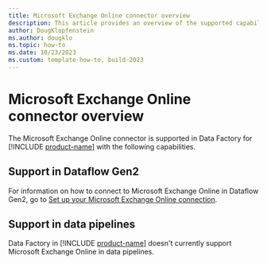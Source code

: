 ```yaml
---
title: Microsoft Exchange Online connector overview
description: This article provides an overview of the supported capabilities of the Microsoft Exchange Online connector.
author: DougKlopfenstein
ms.author: dougklo
ms.topic: how-to
ms.date: 10/23/2023
ms.custom: template-how-to, build-2023
---
```


# Microsoft Exchange Online connector overview

The Microsoft Exchange Online connector is supported in Data Factory for [!INCLUDE [product-name](../includes/product-name.md)] with the following capabilities.


## Support in Dataflow Gen2

For information on how to connect to Microsoft Exchange Online in Dataflow Gen2, go to [Set up your Microsoft Exchange Online connection](connector-microsoft-exchange-online.md).

## Support in data pipelines

Data Factory in [!INCLUDE [product-name](../includes/product-name.md)] doesn't currently support Microsoft Exchange Online in data pipelines.
